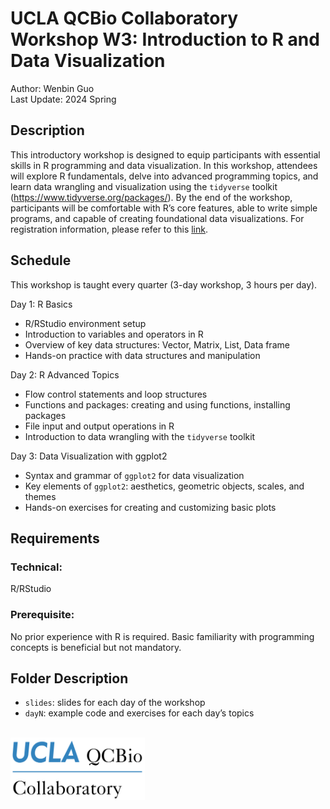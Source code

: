 # UCLA QCBio Collaboratory Workshop W3: Introduction to R and Data Visualization
Author: Wenbin Guo \
Last Update: 2024 Spring


## Description
This introductory workshop is designed to equip participants with essential skills in R programming and data visualization. In this workshop, attendees will explore R fundamentals, delve into advanced programming topics, and learn data wrangling and visualization using the `tidyverse` toolkit (https://www.tidyverse.org/packages/). By the end of the workshop, participants will be comfortable with R’s core features, able to write simple programs, and capable of creating foundational data visualizations. For registration information, please refer to this [link](https://qcb.ucla.edu/collaboratory/workshops).


## Schedule
This workshop is taught every quarter (3-day workshop, 3 hours per day).

Day 1: R Basics
- R/RStudio environment setup
- Introduction to variables and operators in R
- Overview of key data structures: Vector, Matrix, List, Data frame
- Hands-on practice with data structures and manipulation

Day 2: R Advanced Topics
- Flow control statements and loop structures
- Functions and packages: creating and using functions, installing packages
- File input and output operations in R
- Introduction to data wrangling with the `tidyverse` toolkit

Day 3: Data Visualization with ggplot2
- Syntax and grammar of `ggplot2` for data visualization
- Key elements of `ggplot2`: aesthetics, geometric objects, scales, and themes
- Hands-on exercises for creating and customizing basic plots


## Requirements
### Technical: 
R/RStudio

### Prerequisite:
No prior experience with R is required. Basic familiarity with programming concepts is beneficial but not mandatory.


## Folder Description
- `slides`: slides for each day of the workshop
- `dayN`: example code and exercises for each day’s topics

<br/>

<img src="./slides/qcb-logo.png" width="215" height="100">

